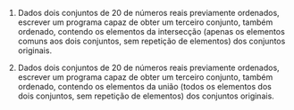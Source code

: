 1. Dados dois conjuntos de 20 de números reais previamente ordenados, escrever um programa capaz de obter um terceiro conjunto, também ordenado, contendo os elementos da intersecção (apenas os elementos comuns aos dois conjuntos, sem repetição de elementos) dos conjuntos originais.

2. Dados dois conjuntos de 20 de números reais previamente ordenados, escrever um programa capaz de obter um terceiro conjunto, também ordenado, contendo os elementos da união (todos os elementos dos dois conjuntos, sem repetição de elementos) dos conjuntos originais.

   